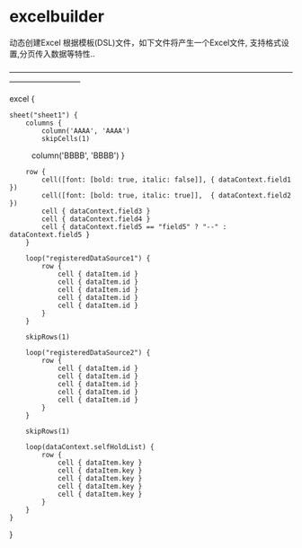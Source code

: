 # excelbuilder

动态创建Excel 根据模板(DSL)文件，如下文件将产生一个Excel文件, 支持格式设置,分页传入数据等特性..

—————————————————————————————————————————————

excel {

    sheet("sheet1") {
        columns {
            column('AAAA', 'AAAA')
            skipCells(1)
            column('BBBB', 'BBBB')
        }
				
        row {
            cell([font: [bold: true, italic: false]], { dataContext.field1 })
            cell([font: [bold: true, italic: true]],  { dataContext.field2 })
            cell { dataContext.field3 }
            cell { dataContext.field4 }
            cell { dataContext.field5 == "field5" ? "--" : dataContext.field5 }
        }
				
        loop("registeredDataSource1") {
            row {
                cell { dataItem.id }
                cell { dataItem.id }
                cell { dataItem.id }
                cell { dataItem.id }
                cell { dataItem.id }
            }
        }
				
        skipRows(1)
				
        loop("registeredDataSource2") {
            row {
                cell { dataItem.id }
                cell { dataItem.id }
                cell { dataItem.id }
                cell { dataItem.id }
                cell { dataItem.id }
            }
        }
				
        skipRows(1)
				
        loop(dataContext.selfHoldList) {
            row {
                cell { dataItem.key }
                cell { dataItem.key }
                cell { dataItem.key }
                cell { dataItem.key }
                cell { dataItem.key }
            }
        }
    }
}
